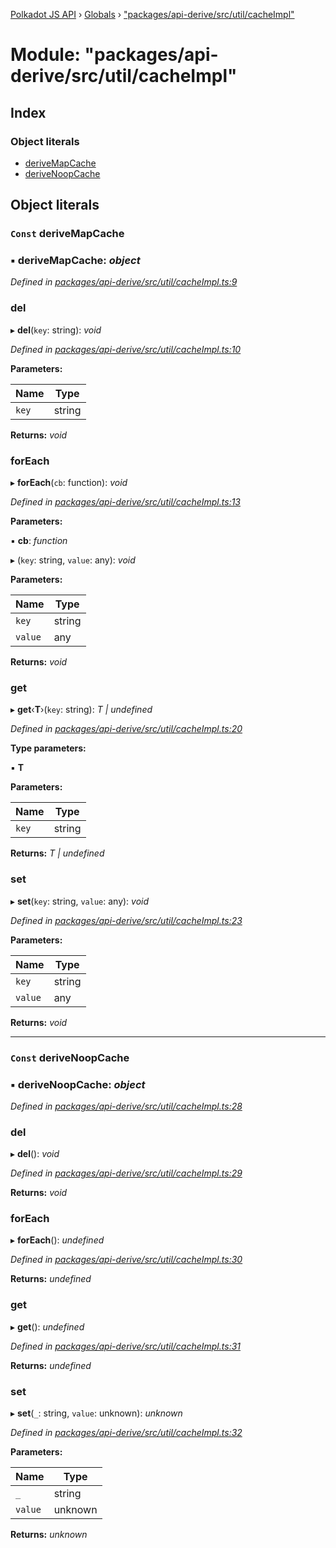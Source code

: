 [Polkadot JS API](../README.md) › [Globals](../globals.md) › ["packages/api-derive/src/util/cacheImpl"](_packages_api_derive_src_util_cacheimpl_.md)

# Module: "packages/api-derive/src/util/cacheImpl"

## Index

### Object literals

* [deriveMapCache](_packages_api_derive_src_util_cacheimpl_.md#const-derivemapcache)
* [deriveNoopCache](_packages_api_derive_src_util_cacheimpl_.md#const-derivenoopcache)

## Object literals

### `Const` deriveMapCache

### ▪ **deriveMapCache**: *object*

*Defined in [packages/api-derive/src/util/cacheImpl.ts:9](https://github.com/polkadot-js/api/blob/023c7588e5/packages/api-derive/src/util/cacheImpl.ts#L9)*

###  del

▸ **del**(`key`: string): *void*

*Defined in [packages/api-derive/src/util/cacheImpl.ts:10](https://github.com/polkadot-js/api/blob/023c7588e5/packages/api-derive/src/util/cacheImpl.ts#L10)*

**Parameters:**

Name | Type |
------ | ------ |
`key` | string |

**Returns:** *void*

###  forEach

▸ **forEach**(`cb`: function): *void*

*Defined in [packages/api-derive/src/util/cacheImpl.ts:13](https://github.com/polkadot-js/api/blob/023c7588e5/packages/api-derive/src/util/cacheImpl.ts#L13)*

**Parameters:**

▪ **cb**: *function*

▸ (`key`: string, `value`: any): *void*

**Parameters:**

Name | Type |
------ | ------ |
`key` | string |
`value` | any |

**Returns:** *void*

###  get

▸ **get**‹**T**›(`key`: string): *T | undefined*

*Defined in [packages/api-derive/src/util/cacheImpl.ts:20](https://github.com/polkadot-js/api/blob/023c7588e5/packages/api-derive/src/util/cacheImpl.ts#L20)*

**Type parameters:**

▪ **T**

**Parameters:**

Name | Type |
------ | ------ |
`key` | string |

**Returns:** *T | undefined*

###  set

▸ **set**(`key`: string, `value`: any): *void*

*Defined in [packages/api-derive/src/util/cacheImpl.ts:23](https://github.com/polkadot-js/api/blob/023c7588e5/packages/api-derive/src/util/cacheImpl.ts#L23)*

**Parameters:**

Name | Type |
------ | ------ |
`key` | string |
`value` | any |

**Returns:** *void*

___

### `Const` deriveNoopCache

### ▪ **deriveNoopCache**: *object*

*Defined in [packages/api-derive/src/util/cacheImpl.ts:28](https://github.com/polkadot-js/api/blob/023c7588e5/packages/api-derive/src/util/cacheImpl.ts#L28)*

###  del

▸ **del**(): *void*

*Defined in [packages/api-derive/src/util/cacheImpl.ts:29](https://github.com/polkadot-js/api/blob/023c7588e5/packages/api-derive/src/util/cacheImpl.ts#L29)*

**Returns:** *void*

###  forEach

▸ **forEach**(): *undefined*

*Defined in [packages/api-derive/src/util/cacheImpl.ts:30](https://github.com/polkadot-js/api/blob/023c7588e5/packages/api-derive/src/util/cacheImpl.ts#L30)*

**Returns:** *undefined*

###  get

▸ **get**(): *undefined*

*Defined in [packages/api-derive/src/util/cacheImpl.ts:31](https://github.com/polkadot-js/api/blob/023c7588e5/packages/api-derive/src/util/cacheImpl.ts#L31)*

**Returns:** *undefined*

###  set

▸ **set**(`_`: string, `value`: unknown): *unknown*

*Defined in [packages/api-derive/src/util/cacheImpl.ts:32](https://github.com/polkadot-js/api/blob/023c7588e5/packages/api-derive/src/util/cacheImpl.ts#L32)*

**Parameters:**

Name | Type |
------ | ------ |
`_` | string |
`value` | unknown |

**Returns:** *unknown*
